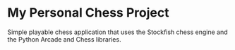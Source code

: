 # My Personal Chess Project

Simple playable chess application that uses the Stockfish chess engine and the Python Arcade and Chess libraries.
